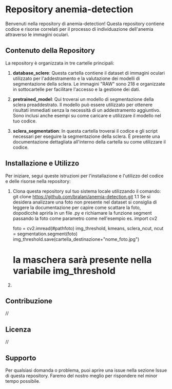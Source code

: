 # Repository anemia-detection

Benvenuti nella repository di anemia-detection! Questa repository contiene codice e risorse correlati per il processo di individuazione dell'anemia attraverso le immagini oculari.

## Contenuto della Repository

La repository è organizzata in tre cartelle principali:

1. **database_sclere**: Questa cartella contiene il dataset di immagini oculari utilizzato per l'addestramento e la valutazione dei modelli di segmentazione della sclera. Le immagini "RAW" sono 218 e organizzate in sottocartelle per facilitare l'accesso e la gestione dei dati.

2. **pretrained_model**: Qui troverai un modello di segmentazione della sclera preaddestrato. Il modello può essere utilizzato per ottenere risultati immediati senza la necessità di un addestramento aggiuntivo. Sono inclusi anche esempi su come caricare e utilizzare il modello nel tuo codice.

3. **sclera_segmentation**: In questa cartella troverai il codice e gli script necessari per eseguire la segmentazione della sclera. È presente una documentazione dettagliata all'interno della cartella su come utilizzare il codice.

## Installazione e Utilizzo

Per iniziare, segui queste istruzioni per l'installazione e l'utilizzo del codice e delle risorse nella repository:

1. Clona questa repository sul tuo sistema locale utilizzando il comando: git clone https://github.com/bralani/anemia-detection.git
1.1 Se si desidera analizzare una foto non presente nel dataset si consiglia di leggere la documentazione per capire come scattare la foto, dopodicchè aprirla in un file .py e richiamare la funzione segment passando la foto come parametro come nell'esempio
es.
    import cv2

    foto = cv2.imread(#pathfoto)
    img_threshold, kmeans, sclera_ncut, ncut = segmentation.segment(foto)
    img_threshold.save(cartella_destinazione+"nome_foto.jpg")
    # la maschera sarà presente nella variabile img_threshold
2. 

## Contribuzione

//

## Licenza

//

## Supporto

Per qualsiasi domanda o problema, puoi aprire una issue nella sezione Issue di questa repository. Faremo del nostro meglio per rispondere nel minor tempo possibile.
